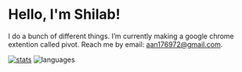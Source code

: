

# Hello, I'm Shilab!
I do a bunch of different things.
I’m currently making a google chrome extention called pivot.
Reach me by email: aan176972@gmail.com.

[![stats](https://github-readme-stats.vercel.app/api?username=Shilab66&custom_title=GitHub%20Stats&count_private=true&show_icons=true&theme=nord&bg_color=-60,0e1420,262c38&icon_color=81A1C1&border_radius=10&border_color=2e3440&hide=stars&line_height=24)](https://github.com/anuraghazra/github-readme-stats)
![languages](https://github-readme-stats.vercel.app/api/top-langs/?username=Shilab66&theme=nord&bg_color=-45,0e1420,1e2430&border_radius=10&border_color=2e3440&layout=compact&card_width=250)
